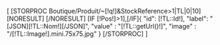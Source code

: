 [
    [STORPROC Boutique/Produit/~[!q!]&StockReference>1|TL|0|10]
        [NORESULT]
        [/NORESULT]
[IF [!Pos!]>1],[/IF]{
            "id": [!TL::Id!],
            "label": "[JSON][!TL::Nom!][/JSON]",
            "value" : "[!TL::getUrl()!]",
            "image" : "/[!TL::Image!].mini.75x75.jpg"
        }
[/STORPROC]
]